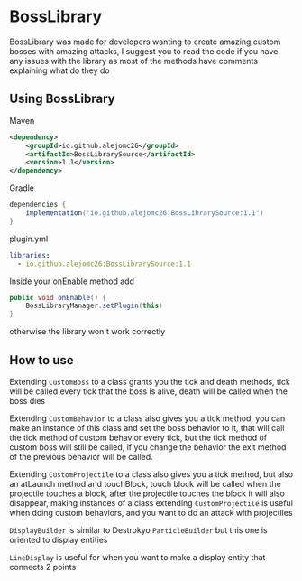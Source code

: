 # BossLibrary

BossLibrary was made for developers wanting to create amazing custom bosses with amazing attacks, I suggest you to read the code
if you have any issues with the library as most of the methods have comments explaining what do they do

## Using BossLibrary
Maven
````xml
<dependency>
    <groupId>io.github.alejomc26</groupId>
    <artifactId>BossLibrarySource</artifactId>
    <version>1.1</version>
</dependency>
````

Gradle
````gradle
dependencies {
    implementation("io.github.alejomc26:BossLibrarySource:1.1")
}
````

plugin.yml
````yml
libraries:
  - io.github.alejomc26:BossLibrarySource:1.1
````

Inside your onEnable method add 
````java
public void onEnable() {
    BossLibraryManager.setPlugin(this)
}
````


otherwise the library won't work correctly


## How to use
Extending `CustomBoss` to a class grants you the tick and death methods, tick will be called every tick that the boss is alive, death will be called when the boss dies

Extending `CustomBehavior` to a class also gives you a tick method, you can make an instance of this class and set the boss behavior to it, that will call the tick method of custom behavior
every tick, but the tick method of custom boss will still be called, if you change the behavior the exit method of the previous behavior will be called.

Extending `CustomProjectile` to a class also gives you a tick method, but also an atLaunch method and touchBlock, touch block will be called when the projectile touches a block,
after the projectile touches the block it will also disappear, making instances of a class extending `CustomProjectile` is useful when doing custom behaviors, and you want to do an attack
with projectiles

`DisplayBuilder` is similar to Destrokyo `ParticleBuilder` but this one is oriented to display entities

`LineDisplay` is useful for when you want to make a display entity that connects 2 points
